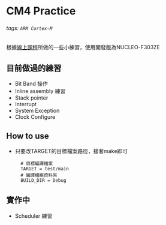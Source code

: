 # CM4 Practice
###### tags: `ARM Cortex-M`
根據[線上課程](https://www.udemy.com/course/embedded-system-programming-on-arm-cortex-m3m4/)所做的一些小練習，使用開發版為NUCLEO-F303ZE

## 目前做過的練習
- Bit Band 操作
- Inline assembly 練習
- Stack pointer
- Interrupt 
- System Exception
- Clock Configure

## How to use
- 只要改TARGET的目標檔案路徑，接著make即可
  ```makefile=
    # 目標編譯檔案
    TARGET = test/main
    # 編譯檔案資料夾
    BUILD_DIR = Debug
  ```
  
## 實作中
- Scheduler 練習

